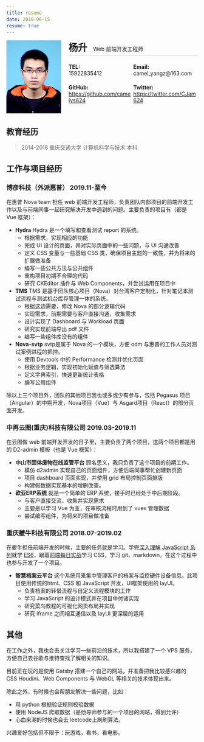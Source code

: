 ```yaml
---
title: resume
date: 2018-06-15
resume: true
---
```


<div style="position: relative; height: 194px;">
    <img src="../assets/xjpic.jpg" alt="head" style="position: absolute;width: 144px;">
    <div style="margin-left: 164px;">
        <div style="margin-bottom: 20px; height: 40px; border-bottom: solid 1px lightgrey">
            <strong style="font-size: 1.75em">&#x6768;&#x5347;</strong>
            <span>&nbsp&nbsp&nbspWeb 前端开发工程师</span>
        </div>
        <div style="margin-bottom: 20px;">
            <div style="width: 49%;display: inline-block;">
            <strong>TEL:</strong>
            <div>15922835412</div>
            </div>
            <div style="width: 49%;display: inline-block;">
            <strong>Email:</strong>
            <div>camel_yangz@163.com</div>
            </div>
        </div>
        <div style="margin-bottom: 20px;">
            <div style="width: 49%;display: inline-block;">
            <strong>GitHub:</strong>
            <div><a href="https://github.com/camelys624">https://github.com/camelys624</a></div>
            </div>
            <div style="width: 49%;display: inline-block;">
            <strong>Twitter:</strong>
            <div><a href="https://twitter.com/CJam624">https://twitter.com/CJam624</a></div>
            </div>
        </div>
    </div>
</div>

## 教育经历

> 2014-2018 重庆交通大学 计算机科学与技术 本科

## 工作与项目经历

### 博彦科技（外派惠普）  2019.11-至今

在惠普 Nova team 担任 web 前端开发工程师，负责团队内部项目的前端开发工作以及与前端同事一起研究解决开发中遇到的问题。主要负责的项目有（都是 Vue 框架）：

- **Hydra** Hydra 是一个填写和查看测试 report 的系统。
  - 根据需求，实现相应的功能
  - 完成 UI 设计的页面，并对实际页面中的一些问题，与 UI 沟通改善
  - 定义 CSS 变量与一些基础 CSS 类，确保项目主题的一致性，并为将来的扩展做准备
  - 编写一些公共方法与公共组件
  - 重构项目初期不合理的代码
  - 研究 CKEditor 插件与 Web Components，并尝试运用在项目中
- **TMS** TMS 是基于团队核心项目（Nova）对台湾客户定制化，针对笔记本测试流程与测试机台库存管理一体的系统。
  - 根据这边需要，修改 Nova 的部分逻辑代码
  - 实现需求，前期需要与客户直接沟通，收集需求
  - 设计实现了 Dashboard 与 Workload 页面
  - 研究实现前端导出 pdf 文件
  - 编写一些组件库没有的组件
- **Nova-svtp** svtp是属于 Nova 的一个模块，方便 odm 与惠普的工作人员对测试案例进程的把控。
  - 使用 Devtools 中的 Performance 检测并优化页面
  - 根据业务逻辑，实现初始化赋值与筛选算法
  - 定义字典索引，快速更新统计表格
  - 编写公用组件

除以上三个项目外，团队的其他项目我也或多或少有参与，包括 Pegasus 项目（Angular）的中期开发，Nova项目（Vue）与 Asgard项目（React）的部分页面开发。

### 中再云图(重庆)科技有限公司    2019.03-2019.11

在云图做 web 前端开发开发的日子里，主要负责了两个项目，这两个项目都是用的 D2-admin 模板（也是 Vue 框架）：

- **中山市固体废物在线监管平台** 顾名思义，我只负责了这个项目的前期工作。
  - 模仿 d2admin 实现自己的页面组件，方便后端同事帮忙创建新页面
  - 项目 dashboard 页面实现，并使用 grid 布局控制页面排版
  - 构建假数据实现基本的增删改查。
- **欧亚ERP系统** 就是一个简单的 ERP 系统，接手时已经处于中后期阶段。
  - 与客户直接交流，收集并实现需求
  - 主要是以学习 Vue 为主，在审核流程时用到了 vuex 管理数据 
  - 尝试编写组件，为将来的项目做准备

### 重庆夔牛科技有限公司    2018.07-2019.02

在夔牛担任前端开发的时候，主要的任务就是学习。学完[深入理解 JavaScript 系列](https://www.cnblogs.com/TomXu/archive/2011/12/15/2288411.html)就学 [ES6](https://es6.ruanyifeng.com/)，跟着[前端每日实战](https://segmentfault.com/blog/comehope)学习 CSS，学习 git、markdown，在这个过程中也参与开发了一个项目。

- **智慧档案云平台** 这个系统用来集中管理客户的档案与监控硬件设备信息。此项目使用传统的html、CSS 和 JavaScript 开发，UI框架使用的 layUI。
  - 负责档案的转借流程与自定义流程模块的工作
  - 学习 JavaScript 的设计模式并在项目中付诸实现
  - 研究菜鸟教程的可视化网页布局并实现
  - 研究 iframe 之间相互通信以及 layUI 更深层的运用

## 其他

在工作之外，我也会去关注学习一些前沿的技术，所以我搭建了一个 VPS 服务，方便自己去谷歌与推特查找了解相关的知识。

目前正在玩的是使用 Gatsby 搭建一个自己的网站，并准备把我比较感兴趣的 CSS Houdini、Web Components 与 WebGL 等相关的技术体现出来。

除此之外，有时候也会帮朋友解决一些问题，比如：
- 用 python 根据验证规则校验数据
- 使用 NodeJS 爬取数据（是他导师参与的一个项目的网站，得到允许）
- 心血来潮的时候也会去 leetcode上刷刷算法。

兴趣爱好包括但不限于：玩游戏，看书，看电影。
